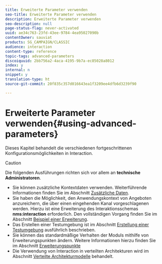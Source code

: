 ```yaml
---
title: Erweiterte Parameter verwenden
seo-title: Erweiterte Parameter verwenden
description: Erweiterte Parameter verwenden
seo-description: null
page-status-flag: never-activated
uuid: ae34c763-23fd-43ee-9784-4ea95027090b
contentOwner: sauviat
products: SG_CAMPAIGN/CLASSIC
audience: interaction
content-type: reference
topic-tags: advanced-parameters
discoiquuid: 2bb756a2-4aca-4195-9b7a-ec85028a8012
index: y
internal: n
snippet: y
translation-type: ht
source-git-commit: 20f835c357d016643ea1f3209ee4dfb6d3239f90

---
```



# Erweiterte Parameter verwenden{#using-advanced-parameters}

Dieses Kapitel behandelt die verschiedenen fortgeschrittenen Konfigurationsmöglichkeiten in Interaction.

>[!CAUTION]
>
>Die folgenden Ausführungen richten sich vor allem an **technische Administratoren**.

* Sie können zusätzliche Kontextdaten verwenden. Weiterführende Informationen finden Sie im Abschnitt [Zusätzliche Daten](../../interaction/using/additional-data.md).
* Sie haben die Möglichkeit, den Anwendungskontext von Angeboten anzureichern, die über einen eingehenden Kanal vorgeschlagenen werden. Hierzu ist eine Erweiterung des Interaktionsschemas **nms:interaction** erforderlich. Den vollständigen Vorgang finden Sie im Abschnitt [Beispiel einer Erweiterung](../../interaction/using/extension-example.md).
* Das Erstellen einer Testumgebung ist im Abschnitt [Erstellung einer Testumgebung](../../interaction/using/creating-a-test-environment.md) ausführlich beschrieben.
* Sie können das standardmäßige Verhalten der Moduls mithilfe von Erweiterungspunkten ändern. Weitere Informationen hierzu finden Sie im Abschnitt [Erweiterungspunkte](../../interaction/using/hooks.md)
* Die Verwendung von Interaction in verteilten Architekturen wird im Abschnitt [Verteilte Architekturmodelle](../../interaction/using/distributed-architectures.md) behandelt.

